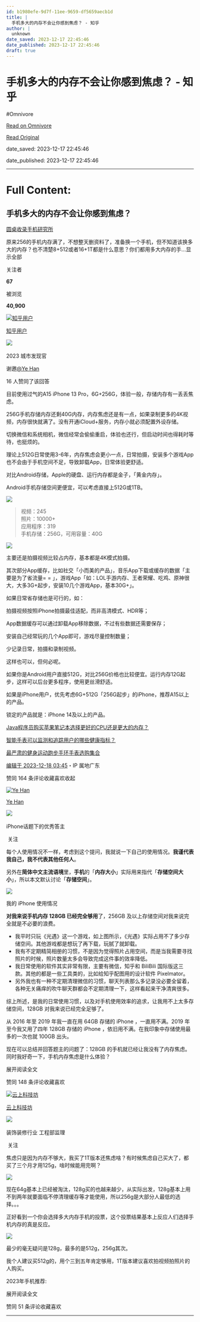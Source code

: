 ```yaml
---
id: b1980efe-9d7f-11ee-9659-df5659aecb1d
title: |
  手机多大的内存不会让你感到焦虑？ - 知乎
author: |
  unknown
date_saved: 2023-12-17 22:45:46
date_published: 2023-12-17 22:45:46
draft: true
---
```


# 手机多大的内存不会让你感到焦虑？ - 知乎
#Omnivore

[Read on Omnivore](https://omnivore.app/me/-18c7c0c3cfa)

[Read Original](https://www.zhihu.com/question/634503775/answer/3329635899)

date_saved: 2023-12-17 22:45:46

date_published: 2023-12-17 22:45:46

--- 

# Full Content: 

## 手机多大的内存不会让你感到焦虑？

[圆桌收录手机研究所](https://www.zhihu.com/roundtable/shoujiyanjiusuo)

原来256的手机内存满了，不想整天删资料了，准备换一个手机，但不知道该换多大的内存？也不清楚8+512或者16+1T都是什么意思？你们都用多大内存的手…显示全部 ​

关注者

**67**

被浏览

**40,900**

[![知乎用户](https://proxy-prod.omnivore-image-cache.app/0x0,s1k6P3vhItmfYpQfwZpE14dsekOoh81VHGWiw8CXzPG0/https://picx.zhimg.com/v2-abed1a8c04700ba7d72b45195223e0ff_l.jpg?source=2c26e567)](https://www.zhihu.com/people/cae6186de1d6c9ef8d4300db0a00a357)

[知乎用户](https://www.zhihu.com/people/cae6186de1d6c9ef8d4300db0a00a357)

[​](https://www.zhihu.com/question/48509984)​![](https://proxy-prod.omnivore-image-cache.app/0x0,sKBtfFYtK0ROqGdvN0zCp5BhZ6pS4CW6jvNAosyO8byE/https://pica.zhimg.com/v2-4812630bc27d642f7cafcd6cdeca3d7a.jpg?source=88ceefae)

2023 城市发现官

谢邀[@Ye Han](https://www.zhihu.com/people/ye-han-13-29)

16 人赞同了该回答

目前使用过气的A15 iPhone 13 Pro，6G+256G，体验一般，存储内存有一丢丢焦虑。

256G手机存储内存还剩40G内存，内存焦虑还是有一点，如果录制更多的4K视频，内存很快就满了。没有开通iCloud+服务，内存小就必须配置外设存储。

切换微信和系统相机，微信经常会偷偷重启，体验也还行，但启动时间也得耗时等待，也挺烦的。

理论上512G日常使用3-6年，内存焦虑会更小一点，日常拍摄，安装多个游戏App也不会由于手机空间不足，导致卸载App，日常体验更舒适。

对比Android存储，Apple的硬盘、运行内存都是金子，「黄金内存」。

Android手机存储空间更便宜，可以考虑直接上512G或1TB。

![](https://proxy-prod.omnivore-image-cache.app/1388x1254,sehwrug-UDJmO6pwk_I_qnmfxizDlXqUK21cqM3DDriI/https://picx.zhimg.com/50/v2-701e30a3a225f8cfd84f7e93503cff93_720w.jpg?source=2c26e567)

> 视频：245  
> 照片：10000+  
> 应用程序：319  
> 手机存储：256G，可用容量：40G

![](https://proxy-prod.omnivore-image-cache.app/3256x2992,sS-jjZysNQW0-XywOPRfPJa8T14IRrh2fjKM5DJsoC3s/https://picx.zhimg.com/50/v2-895c4ee79f5a0b5e0042553b636b0d90_720w.jpg?source=2c26e567)

主要还是拍摄视频比较占内存，基本都是4K模式拍摄。

其次部分App缓存，比如社交「小而美的产品」，音乐App下载或缓存的数据「主要是为了省流量= = 」，游戏App「如：LOL手游内存、王者荣耀、吃鸡、原神很大，大多3G+起步，安装10几个游戏App，基本30G+」。

如果日常省存储也是可行的，如：

拍摄视频按照iPhone拍摄最佳适配，而非高清模式、HDR等；

App数据缓存可以通过卸载App移除数据，不过有些数据还需要保存；

安装自己经常玩的几个App即可，游戏尽量控制数量；

少记录日常，拍摄和录制视频。

这样也可以，但何必呢。

如果你是Android用户直接512G，对比256G价格也比较便宜。运行内存12G起步，这样可以后台更多程序，使用更丝滑舒适。

如果是iPhone用户，优先考虑6G+512G「256G起步」的iPhone，推荐A15以上的产品。

锁定的产品就是：iPhone 14及以上的产品。

[Java程序员购买苹果笔记本选择更好的CPU还是更大的内存？](https://www.zhihu.com/question/634248723/answer/3328292644)

[智能手表可以监测和追踪用户的哪些健康指标？](https://www.zhihu.com/question/630414285/answer/3299338343)

[最严肃的健身运动跑步手环手表选购集合](https://zhuanlan.zhihu.com/p/643524921)

[编辑于 2023-12-18 03:45](https://www.zhihu.com/question/634503775/answer/3329635899)・IP 属地广东

​赞同 16​​4 条评论​收藏​喜欢收起​

[![Ye Han](https://proxy-prod.omnivore-image-cache.app/0x0,sYUAx4lG4csW9nBkU3444aeN8tqsOcsPk1UM9aCvT5LE/https://pic1.zhimg.com/v2-ccc140a659620f5f696ea712dcdf570b_l.jpg?source=1def8aca)](https://www.zhihu.com/people/ye-han-13-29)

[Ye Han](https://www.zhihu.com/people/ye-han-13-29)

[​](https://www.zhihu.com/question/48509984)​![](https://proxy-prod.omnivore-image-cache.app/0x0,sEQaOWrSM4sYxMszrQ6lhsM51WgM5AvlqxCkeG6GJZz4/https://pic1.zhimg.com/v2-4812630bc27d642f7cafcd6cdeca3d7a.jpg?source=88ceefae)

iPhone话题下的优秀答主

​ 关注

每个人使用情况不一样，考虑到这个提问，我就说一下自己的使用情况。**我谨代表我自己，我不代表其他任何人**。

另外在**简体中文主流语境**里，**手机**的「**内存大小**」实际用来指代「**存储空间大小**」，所以本文默认讨论「**存储空间**」。

![](https://proxy-prod.omnivore-image-cache.app/2680x2500,sulg9eWMfG-TKYYEdVz-AhKacv8i0nenscEySKeNetok/https://picx.zhimg.com/50/v2-7ca09d3168db82c3ac232e0475676fab_720w.jpg?source=1def8aca)

我的 iPhone 使用情况

**对我来说手机内存 128GB 已经完全够用**了，256GB 及以上存储空间对我来说完全就是不必要的浪费。

* 我平时只玩《光遇》这一个游戏，如上图所示，《光遇》实际占用不了多少存储空间。其他游戏都是想玩了再下载，玩腻了就卸载。
* 我有不定期精简相册的习惯，不是因为觉得照片占用空间，而是当我需要寻找照片的时候，照片数量太多会导致完成这件事的效率降低。
* 我日常使用的软件其实非常有限，主要有微信，知乎和 BiliBili 国际版这三款。其他的都是一些工具类的，比如给知乎配图用的设计软件 Pixelmator。
* 另外我也有一种不定期清理微信的习惯，聊天列表那么多记录没必要全留着，各种无关痛痒的吹牛聊天群都会不定期清理一下，这样看起来干净清爽很多。

综上所述，是我的日常使用习惯，以及对手机使用效率的追求，让我用不上太多存储空间，128GB 对我来说已经完全足够了。

从 2016 年至 2019 年我一直在用 64GB 存储的 iPhone ，一直用不满。2019 年至今我又用了四年 128GB 存储的 iPhone ，依旧用不满。在我印象中存储使用最多的一次也就 100GB 出头。

现在可以总结并回答题主的问题了：128GB 的手机就已经让我没有了内存焦虑。同时我好奇一下，手机内存焦虑是什么体验？

展开阅读全文​

​赞同 14​​8 条评论​收藏​喜欢

[![云上科技坊](https://proxy-prod.omnivore-image-cache.app/0x0,suhY95tIq58NhPQDWxKmAKz9ZxXvPLfxT-ya--a7ZoGQ/https://picx.zhimg.com/v2-8dc4576b3b20f411596f8ebdbf0ce02d_l.jpg?source=1def8aca)](https://www.zhihu.com/people/ge-tan-shi-yuan-zhu-min)

[云上科技坊](https://www.zhihu.com/people/ge-tan-shi-yuan-zhu-min)

[​](https://www.zhihu.com/question/48510028)​![](https://proxy-prod.omnivore-image-cache.app/0x0,sN1L3xUlaeQ1mzeOvGsA4yFQ00xCF4DRJi1pV0EOT3Xs/https://picx.zhimg.com/v2-aa8a1823abfc46f14136f01d55224925.jpg?source=88ceefae)

装饰装修行业 工程部监理

​ 关注

焦虑只是因为内存不够大，我买了1T版本还焦虑啥？有时候焦虑自己买大了，都买了三个月才用125g，啥时候能用完啊？

![](https://proxy-prod.omnivore-image-cache.app/896x730,sbQvjWqk9-E54KeNuh90g2kxSWbVfyoehz-8HV7be7fk/https://pic1.zhimg.com/50/v2-f3267c6e4c25506743e07c464eba3ef9_720w.jpg?source=1def8aca)

现在64g基本上已经被淘汰，128g买的也越来越少，从实际出发，128g基本上用不到两年就要面临不停清理缓存等才能使用，所以256g是大部分人最低的选择。。。

正好看到一个你会选择多大内存手机的投票，这个投票结果基本上反应人们选择手机内存的真是反应。

![](https://proxy-prod.omnivore-image-cache.app/898x0,sUGElDyFZBeWVoxqTZloLKvF_FhYd7gjn4ZKQ_MJpVdE/https://picx.zhimg.com/50/v2-1586d3abba3ecdd4bedbf330c1705484_720w.jpg?source=1def8aca)

最少的毫无疑问是128g，最多的是512g，256g其次。

我个人建议买512g的，用个三到五年肯定够用，1T版本建议喜欢拍视频拍照片的人购买。

2023年手机推荐:

[](https://www.zhihu.com/question/610452831/answer/3309828134?utm%5Fpsn=1714570544975044608)

展开阅读全文​

​赞同 5​​1 条评论​收藏​喜欢

---

